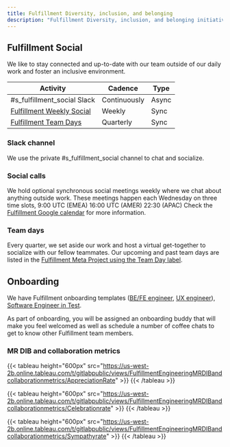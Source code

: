 ```yaml
---
title: Fulfillment Diversity, inclusion, and belonging
description: "Fulfillment Diversity, inclusion, and belonging initiatives and metrics"
---
```


## Fulfillment Social

We like to stay connected and up-to-date with our team outside of our daily work and foster an inclusive environment.

| Activity                                                                                                                                                           | Cadence      | Type  |
|--------------------------------------------------------------------------------------------------------------------------------------------------------------------|--------------|-------|
| #s_fulfillment_social Slack                                                                                                                                        | Continuously | Async |
| [Fulfillment Weekly Social](https://calendar.google.com/calendar/u/0/embed?src=gitlab.com_7199q584haas4tgeuk9qnd48nc@group.calendar.google.com&ctz=America/Bogota) | Weekly       | Sync  |
| [Fulfillment Team Days](https://gitlab.com/gitlab-org/fulfillment-meta/-/issues?sort=created_date&state=all&label_name[]=Team+Day)                                 | Quarterly    | Sync  |

### Slack channel

We use the private #s_fulfillment_social channel to chat and socialize.

### Social calls

We hold optional synchronous social meetings weekly where we chat about anything outside work.
These meetings happen each Wednesday on three time slots, 9:00 UTC (EMEA) 16:00 UTC (AMER) 22:30 (APAC)
Check the [Fulfillment Google calendar](https://calendar.google.com/calendar/embed?src=gitlab.com_7199q584haas4tgeuk9qnd48nc%40group.calendar.google.com&ctz=America%2FBogota) for more information.

### Team days

Every quarter, we set aside our work and host a virtual get-together to socialize with our fellow teammates. Our upcoming and past team days are listed in the [Fulfillment Meta Project using the Team Day label](https://gitlab.com/gitlab-org/fulfillment-meta/-/issues?sort=created_date&state=all&label_name[]=Team+Day).

## Onboarding

We have Fulfillment onboarding templates ([BE/FE engineer](https://gitlab.com/gitlab-org/fulfillment-meta/-/blob/master/.gitlab/issue_templates/onboarding.md), [UX engineer](https://gitlab.com/gitlab-org/fulfillment-meta/-/blob/master/.gitlab/issue_templates/onboarding_UX.md)), [Software Engineer in Test](https://gitlab.com/gitlab-org/quality/team-tasks/-/blob/master/.gitlab/issue_templates/Onboarding.md#L110).

As part of onboarding, you will be assigned an onboarding buddy that will make you feel welcomed as well as schedule a number of coffee chats to get to know other Fulfillment team members.

### MR DIB and collaboration metrics

{{< tableau height="600px" src="<https://us-west-2b.online.tableau.com/t/gitlabpublic/views/FulfillmentEngineeringMRDIBandcollaborationmetrics/AppreciationRate>" >}}
{{< /tableau >}}

{{< tableau height="600px" src="<https://us-west-2b.online.tableau.com/t/gitlabpublic/views/FulfillmentEngineeringMRDIBandcollaborationmetrics/Celebrationrate>" >}}
{{< /tableau >}}

{{< tableau height="600px" src="<https://us-west-2b.online.tableau.com/t/gitlabpublic/views/FulfillmentEngineeringMRDIBandcollaborationmetrics/Sympathyrate>" >}}
{{< /tableau >}}
